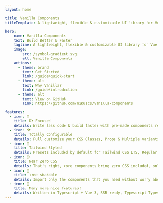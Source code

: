 ```yaml
---
layout: home

title: Vanilla Components
titleTemplate: A lightweight, flexible & customizable UI library for Vue 3

hero:
    name: Vanilla Components
    text: Build Better & Faster
    tagline: A lightweight, flexible & customizable UI library for Vue 3, styled with Tailwind CSS.
    image:
        src: /symbol-gradient.svg
        alt: Vanilla Components
    actions:
      - theme: brand
        text: Get Started
        link: /guide/quick-start
      - theme: alt
        text: Why Vanilla?
        link: /guide/introduction
      - theme: alt
        text: View on GitHub
        link: https://github.com/nikuscs/vanilla-components

features:
  - icon: 🧪
    title: DX Focused
    details: Write less code & build faster with pre-made components ready-to-go!
  - icon: 🛠
    title: Totally Configurable
    details: Full customize your CSS Classes, Props & Multiple variants for the same component.
  - icon: 🍃
    title: Tailwind Styled
    details: Presets included by default for Tailwind CSS LTS, Regular & Error Variants
  - icon: ✋
    title: Near Zero CSS
    details: That's right, core components bring zero CSS included, only utility classes for your components.
  - icon: 🌳
    title: Tree Shakable
    details: Import only the components that you need without worry about your bundle size.
  - icon: 🔋
    title: Many more nice features!
    details: Written in Typescript + Vue 3, SSR ready, Typescript Types, 10+ Components & many more...
---
```

